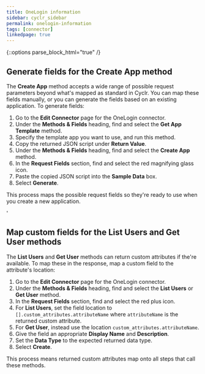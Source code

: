 ```yaml
---
title: OneLogin information
sidebar: cyclr_sidebar
permalink: onelogin-information
tags: [connector]
linkedpage: true
---
```

{::options parse_block_html="true" /}

<section class="card">

## Generate fields for the Create App method

The **Create App** method accepts a wide range of possible request parameters beyond what's mapped as standard in Cyclr. You can map these fields manually, or you can generate the fields based on an existing application. To generate fields:

1. Go to the **Edit Connector** page for the OneLogin connector.
2. Under the **Methods & Fields** heading, find and select the **Get App Template** method.
3. Specify the template app you want to use, and run this method.
4. Copy the returned JSON script under **Return Value**.
5. Under the **Methods & Fields** heading, find and select the **Create App** method.
6. In the **Request Fields** section, find and select the red magnifying glass icon.
7. Paste the copied JSON script into the **Sample Data** box.
8. Select **Generate**.

This process maps the possible request fields so they're ready to use when you create a new application.

</section>
<section class="card">'

## Map custom fields for the **List Users** and **Get User** methods

The **List Users** and **Get User** methods can return custom attributes if the're available. To map these in the response, map a custom field to the attribute's location:

1. Go to the **Edit Connector** page for the OneLogin connector.
2. Under the **Methods & Fields** heading, find and select the **List Users** or **Get User** method.
3. In the **Request Fields** section, find and select the red plus icon.
4. For **List Users**, set the field location to `[].custom_attributes.attributeName` where `attributeName` is the returned custom attribute.
5. For **Get User**, instead use the location `custom_attributes.attributeName`.
6. Give the field an appropriate **Display Name** and **Description**.
7. Set the **Data Type** to the expected returned data type.
8. Select **Create**.

This process means returned custom attributes map onto all steps that call these methods.

</section>
